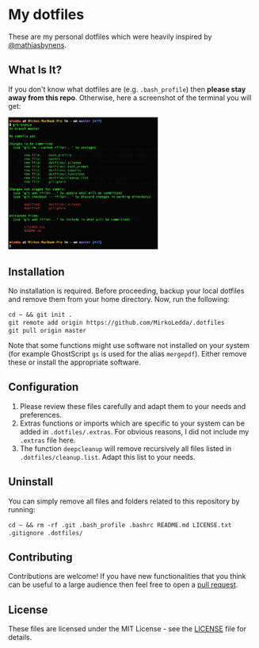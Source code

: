 # My dotfiles
These are my personal dotfiles which were heavily inspired by [@mathiasbynens](https://github.com/mathiasbynens/dotfiles).

## What Is It?
If you don't know what dotfiles are (e.g. `.bash_profile`) then **please stay away from this repo**. Otherwise, here a screenshot of the terminal you will get:

<img src=".dotfiles/screenshot.png" width="60%">

## Installation
No installation is required. Before proceeding, backup your local dotfiles and remove them from your home directory. Now, run the following:

```
cd ~ && git init .
git remote add origin https://github.com/MirkoLedda/.dotfiles
git pull origin master
```

Note that some functions might use software not installed on your system (for example GhostScript `gs` is used for the alias `mergepdf`). Either remove these or install the appropriate software.

## Configuration
1. Please review these files carefully and adapt them to your needs and preferences.
2. Extras functions or imports which are specific to your system can be added in `.dotfiles/.extras`. For obvious reasons, I did not include my `.extras` file here.
3. The function `deepcleanup` will remove recursively all files listed in `.dotfiles/cleanup.list`. Adapt this list to your needs.

## Uninstall
You can simply remove all files and folders related to this repository by running:

```
cd ~ && rm -rf .git .bash_profile .bashrc README.md LICENSE.txt .gitignore .dotfiles/
```

## Contributing
Contributions are welcome! If you have new functionalities that you think can be useful to a large audience then feel free to open a [pull request](https://github.com/MirkoLedda/.dotfiles/pulls).

## License
These files are licensed under the MIT License - see the [LICENSE](LICENSE.txt) file for details.
